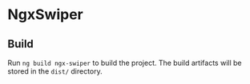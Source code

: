 # NgxSwiper

## Build

Run `ng build ngx-swiper` to build the project. The build artifacts will be stored in the `dist/` directory.


